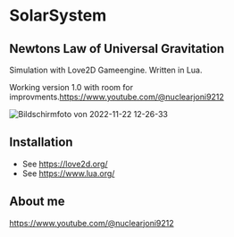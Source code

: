 # SolarSystem

## Newtons Law of Universal Gravitation 

Simulation with Love2D Gameengine. Written in Lua.

Working version 1.0 with room for improvments.https://www.youtube.com/@nuclearjoni9212

![Bildschirmfoto von 2022-11-22 12-26-33](https://user-images.githubusercontent.com/25133150/203381229-5008f67d-37d7-4163-bfa6-e225c8f9f76e.png)

## Installation
- See https://love2d.org/
- See https://www.lua.org/

## About me
https://www.youtube.com/@nuclearjoni9212


